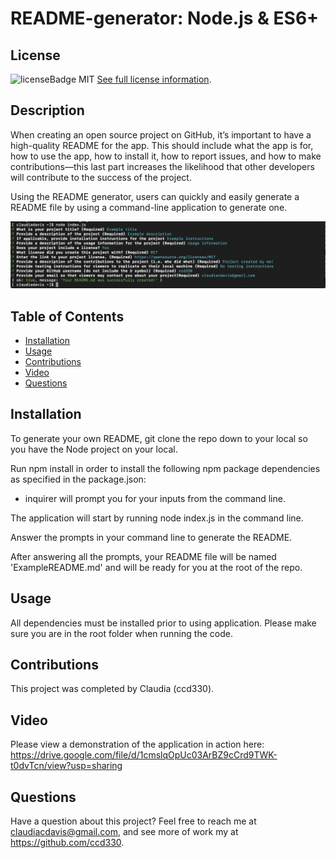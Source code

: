 # README-generator: Node.js & ES6+

## License
  ![licenseBadge](https://img.shields.io/badge/License-MIT-blue.svg)
  MIT
  [See full license information](https://opensource.org/licenses/MIT).

## Description

When creating an open source project on GitHub, it’s important to have a high-quality README for the app. This should include what the app is for, how to use the app, how to install it, how to report issues, and how to make contributions—this last part increases the likelihood that other developers will contribute to the success of the project.

Using the README generator, users can quickly and easily generate a README file by using a command-line application to generate one.

<img src="https://github.com/ccd330/README-generator/blob/main/dist/demo.png" />

## Table of Contents

* [Installation](#installation)
* [Usage](#usage)
* [Contributions](#contributions)
* [Video](#video)
* [Questions](#questions)

## Installation

To generate your own README, git clone the repo down to your local so you have the Node project on your local.

Run npm install in order to install the following npm package dependencies as specified in the package.json:

- inquirer will prompt you for your inputs from the command line.

The application will start by running node index.js in the command line.

Answer the prompts in your command line to generate the README.

After answering all the prompts, your README file will be named 'ExampleREADME.md' and will be ready for you at the root of the repo.

## Usage

All dependencies must be installed prior to using application. Please make sure you are in the root folder when running the code.

## Contributions
  This project was completed by Claudia (ccd330).

## Video

Please view a demonstration of the application in action here: https://drive.google.com/file/d/1cmslqOpUc03ArBZ9cCrd9TWK-t0dvTcn/view?usp=sharing

## Questions
Have a question about this project? Feel free to reach me at claudiacdavis@gmail.com, and see more of work my at https://github.com/ccd330.

